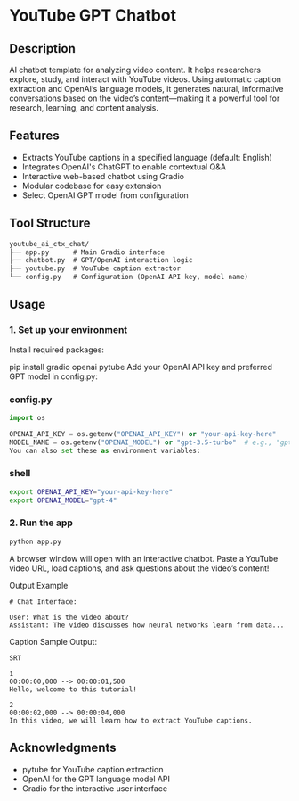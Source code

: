 # YouTube GPT Chatbot

## Description

AI chatbot template for analyzing video content. It helps researchers explore, study, and interact with YouTube videos. Using automatic caption extraction and OpenAI’s language models, it generates natural, informative conversations based on the video’s content—making it a powerful tool for research, learning, and content analysis.

## Features

- Extracts YouTube captions in a specified language (default: English)
- Integrates OpenAI's ChatGPT to enable contextual Q&A
- Interactive web-based chatbot using Gradio
- Modular codebase for easy extension
- Select OpenAI GPT model from configuration

## Tool Structure

```txt
youtube_ai_ctx_chat/
├── app.py      # Main Gradio interface
├── chatbot.py  # GPT/OpenAI interaction logic
├── youtube.py  # YouTube caption extractor
└── config.py   # Configuration (OpenAI API key, model name)
```

## Usage

### 1. Set up your environment

Install required packages:

pip install gradio openai pytube
Add your OpenAI API key and preferred GPT model in config.py:

### config.py

```python
import os

OPENAI_API_KEY = os.getenv("OPENAI_API_KEY") or "your-api-key-here"
MODEL_NAME = os.getenv("OPENAI_MODEL") or "gpt-3.5-turbo"  # e.g., "gpt-4"
You can also set these as environment variables:
```

### shell

```bash
export OPENAI_API_KEY="your-api-key-here"
export OPENAI_MODEL="gpt-4"
```

### 2. Run the app

```bash
python app.py
```

A browser window will open with an interactive chatbot. Paste a YouTube video URL, load captions, and ask questions about the video’s content!

Output Example

```
# Chat Interface:

User: What is the video about?
Assistant: The video discusses how neural networks learn from data...
```

Caption Sample Output:

```
SRT

1
00:00:00,000 --> 00:00:01,500
Hello, welcome to this tutorial!

2
00:00:02,000 --> 00:00:04,000
In this video, we will learn how to extract YouTube captions.
```

## Acknowledgments

- pytube for YouTube caption extraction
- OpenAI for the GPT language model API
- Gradio for the interactive user interface
